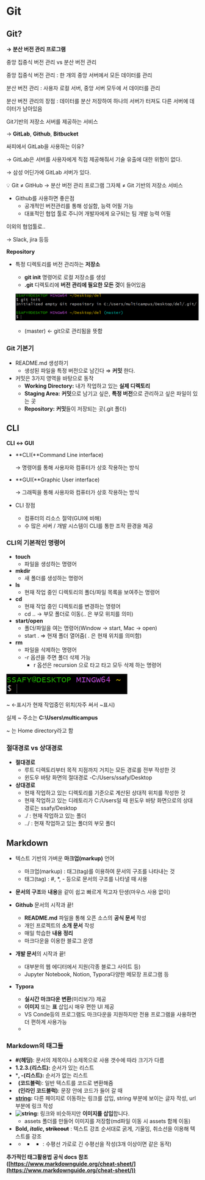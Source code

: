 # Git

## Git?

**→   분산 버전 관리 프로그램**

중앙 집중식 버전 관리 vs 분산 버전 관리

중앙 집중식 버전 관리 : 한 개의 중앙 서버에서 모든 데이터를 관리

분산 버전 관리 : 사용자 로컬 서버, 중앙 서버 모두에 서 데이터를 관리

분산 버전 관리의 장점 : 데이터를 분산 저장하여 하나의 서버가 터져도 다른 서버에 데이터가 남아있음

Git기반의 저장소 서버를 제공하는 서비스

→ **GitLab**, **Github**, **Bitbucket**

싸피에서 GitLab을 사용하는 이유?

→ GitLab은 서버를 사용자에게 직접 제공해줘서 기술 유출에 대한 위험이 없다.

→ 삼성 어딘가에 GitLab 서버가 있다.

<aside>
💡 Git ≠ GitHub
→ 분산 버전 관리 프로그램 그자체 ≠ Git 기반의 저장소 서비스

</aside>

- Github를 사용하면 좋은점
    - 공개적인 버전관리를 통해 성실함, 능력 어필 가능
    - 대표적인 협업 툴로 주니어 개발자에게 요구되는 팀 개발 능력 어필

이외의 협업툴로..

→ Slack, jira 등등

**Repository**

- 특정 디렉토리를 버전 관리하는 **저장소**
    - **git init** 명령어로 로컬 저장소를 생성
    - **.git** 디렉토리에 **버전 관리에 필요한 모든 것**이 들어있음
    
    ![Untitled](note_1/Untitled.png)
    
    - (master) ← git으로 관리됨을 뜻함

### Git 기본기

- README.md 생성하기
    - 생성된 파일을 특정 버전으로 남긴다 ⇒ **커밋** 한다.
- 커밋은 3가지 영역을 바탕으로 동작
    - **Working Directory:** 내가 작업하고 있는 **실제 디렉토리**
    - **Staging Area:** **커밋**으로 남기고 싶은, **특정 버전**으로 관리하고 싶은 파일이 있는 곳
    - **Repository:** **커밋**들이 저장되는 곳(.git 폴더)

## CLI

**CLI ↔ GUI**

- **CLI(**Command Line interface)
    
    → 명령어를 통해 사용자와 컴퓨터가 상호 작용하는 방식
    
- **GUI(**Graphic User interface)
    
    → 그래픽을 통해 사용자와 컴퓨터가 상호 작용하는 방식
    

- CLI 장점
    - 컴퓨터의 리소스 절약(GUI에 비해)
    - 수 많은 서버 / 개발 시스템이 CLI를 통한 조작 환경을 제공
    

### **CLI의 기본적인 명령어**

- **touch**
    - 파일을 생성하는 명령어
- **mkdir**
    - 새 폴더를 생성하는 명령어
- **ls**
    - 현재 작업 중인 디렉토리의 폴더/파일 목록을 보여주는 명령어
- **cd**
    - 현재 작업 중인 디렉토리를 변경하는 명령어
    - cd .. → 부모 폴더로 이동(.. 은 부모 위치를 의미)
- **start/open**
    - 폴더/파일을 여는 명령어(Window → start, Mac → open)
    - start . ⇒ 현재 폴더 열어줌( . 은 현재 위치를 의미함)
- **rm**
    - 파일을 삭제하는 명령어
    - -r  옵션을 주면 폴더 삭제 가능
        - r 옵션은 recursion 으로 타고 타고 모두 삭제 하는 명령어

![~ ←표시가 현재 작업중인 위치(자주 써서 ~표시)](note_1/Untitled%201.png)

~ ←표시가 현재 작업중인 위치(자주 써서 ~표시)

실제 ~ 주소는 **C:\Users\multicampus**

~ 는 Home directory라고 함

### 절대경로 vs 상대경로

- **절대경로**
    - 루트 디렉토리부터 목적 지점까지 거치는 모든 경로를 전부 작성한 것
    - 윈도우 바탕 화면의 절대경로 -C:/Users/ssafy/Desktop
- **상대경로**
    - 현재 작업하고 있는 디렉토리를 기준으로 계산된 상대적 위치를 작성한 것
    - 현재 작업하고 있는 디레토리가 C:/Users일 때
    윈도우 바탕 화면으로의 상대 경로는 ssafy/Desktop
    - ./ : 현재 작업하고 있는 폴더
    - ../ : 현재 작업하고 있는 폴더의 부모 폴더
    

## Markdown

- 텍스트 기반의 가벼운 **마크업(markup)** 언어
    - 마크업(markup) : 태그(tag)를 이용하여 문서의 구조를 나타내는 것
    - 태그(tag) : #, *, - 등으로 문서의 구조를 나타낼 때 사용
- **문서의 구조**와 **내용**을 같이 쉽고 빠르게 적고자 탄생(마우스 사용 없이)

- **Github** 문서의 시작과 끝!
    - **README.md** 파일을 통해 오픈 소스의 **공식 문서** 작성
    - 개인 프로젝트의 **소개 문서** 작성
    - 매일 학습한 **내용 정리**
    - 마크다운을 이용한 블로그 운영

- **개발 문서**의 시작과 끝!
    - 대부분의 웹 에디터에서 지원(각종 블로그 사이트 등)
    - Jupyter Notebook, Notion, Typora다양한 메모장 프로그램 등

- **Typora**
    - **실시간 마크다운 변환**(미리보기) 제공
    - **이미지** 또는 **표** 삽입시 매우 편한 UI 제공
    - VS Conde등의 프로그램도 마크다운을 지원하지만 전용 프로그램을 사용하면 더 편하게 사용가능
    - 

### **Markdown의 태그들**

- **#(헤딩)**: 문서의 제목이나 소제목으로 사용
              갯수에 따라 크기가 다름
- **1.2.3.(리스트):** 순서가 있는 리스트
- ***, -(리스트):** 순서가 없는 리스트
- **``` ```(코드블럭**): 일반 텍스트를 코드로 변환해줌
- **` `(인라인 코드블럭)**:  문장 안에 코드가 들어 갈 때
- **[string](url):** 다른 페이지로 이동하는 링크를 삽입,
                     string 부분에 보이는 글자 작성, url부분에 링크 작성
- **![string](img_url):** 링크와 비슷하지만 **이미지를 삽입**합니다.
    - assets 폴더를 만들어 이미지를 저장함(md파일 이동 시 assets 함께 이동)
- ****Bold**, *italic*, ~~strikeout~~**
: 텍스트 강조 순서대로 굵게, 기울임, 취소선을 이용해 텍스트를 강조
- - - - : 수평선 가로로 긴 수평선을 작성(3개 이상이면 같은 동작)

**추가적인 태그활용법 공식 docs 참조([https://www.markdownguide.org/cheat-sheet/](https://www.markdownguide.org/cheat-sheet/))**